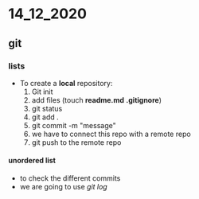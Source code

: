 # 14_12_2020

## git

### lists

- To create a **local** repository:
  1. Git init
  2. add files (touch **readme.md** **.gitignore**)
  3. git status
  4. git add .
  5. git commit -m "message"
  6. we have to connect this repo with a remote repo
  7. git push to the remote repo

#### unordered list

- to check the different commits
- we are going to use *git log*
